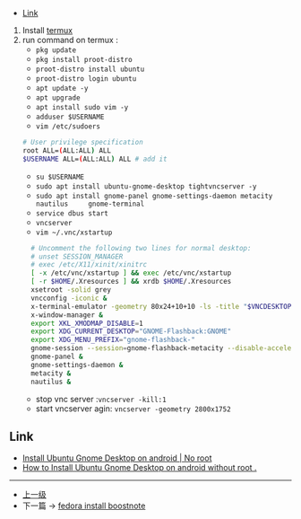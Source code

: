 <!-- Install Ubuntu Gnome Desktop on android  -->


<!-- @import "[TOC]" {cmd="toc" depthFrom=1 depthTo=6 orderedList=false} -->

<!-- code_chunk_output -->

- [Link](#link)

<!-- /code_chunk_output -->

1. Install [termux](https://github.com/termux/termux-app/releases)
2. run command on termux :
    - `pkg update `
    - `pkg install proot-distro ` 
    - `proot-distro install ubuntu`
    - `proot-distro login ubuntu`
    - `apt update -y`
    - `apt upgrade`
    - `apt install sudo vim -y`
    - `adduser $USERNAME`
    - `vim /etc/sudoers`
    ```sh
    # User privilege specification 
    root ALL=(ALL:ALL) ALL 
    $USERNAME ALL=(ALL:ALL) ALL # add it 
    ```
    - `su $USERNAME`
    - `sudo apt install ubuntu-gnome-desktop tightvncserver -y`
    - `sudo apt install gnome-panel gnome-settings-daemon metacity nautilus     gnome-terminal`
    - `service dbus start`
    - `vncserver`
    - `vim ~/.vnc/xstartup`
    ```sh
      # Uncomment the following two lines for normal desktop:
      # unset SESSION_MANAGER
      # exec /etc/X11/xinit/xinitrc
      [ -x /etc/vnc/xstartup ] && exec /etc/vnc/xstartup
      [ -r $HOME/.Xresources ] && xrdb $HOME/.Xresources
      xsetroot -solid grey
      vncconfig -iconic &
      x-terminal-emulator -geometry 80x24+10+10 -ls -title "$VNCDESKTOP Desktop" &
      x-window-manager &
      export XKL_XMODMAP_DISABLE=1
      export XDG_CURRENT_DESKTOP="GNOME-Flashback:GNOME"
      export XDG_MENU_PREFIX="gnome-flashback-"
      gnome-session --session=gnome-flashback-metacity --disable-acceleration-check       --debug &
      gnome-panel &
      gnome-settings-daemon &
      metacity &
      nautilus &
    ```
    - stop vnc server :`vncserver -kill:1`
    - start vncserver agin: `vncserver -geometry 2800x1752`






## Link 
- [Install Ubuntu Gnome Desktop on android | No root](https://m.youtube.com/watch?v=sGgbRqmXtU4)
- [How to Install Ubuntu Gnome Desktop on android without root .](https://technical-bot.blogspot.com/2021/10/how-to-install-ubuntu-gnome-desktop-on.html)

---
- [上一级](README.md)
- 下一篇 -> [fedora install boostnote](boostnote.md)
